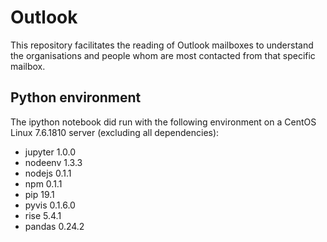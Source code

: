 # Outlook
This repository facilitates the reading of Outlook mailboxes to understand the organisations and people whom are most contacted from that specific mailbox.

## Python environment
The ipython notebook did run with the following environment on a CentOS Linux 7.6.1810 server (excluding all dependencies):
- jupyter 1.0.0
- nodeenv 1.3.3
- nodejs 0.1.1
- npm 0.1.1
- pip 19.1
- pyvis 0.1.6.0
- rise 5.4.1
- pandas 0.24.2
